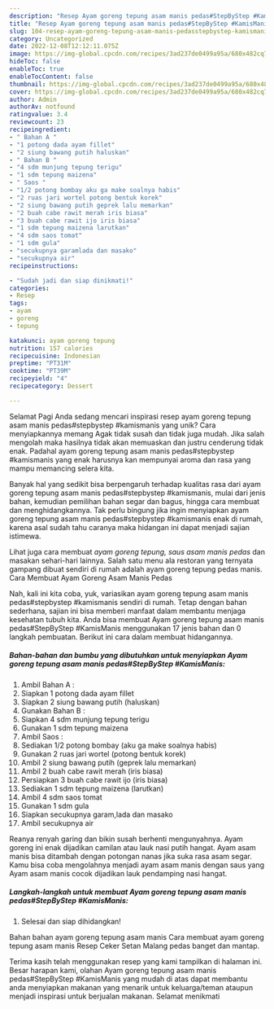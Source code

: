 ```yaml
---
description: "Resep Ayam goreng tepung asam manis pedas#StepByStep #KamisManis yang Lezat Sekali, Mantap"
title: "Resep Ayam goreng tepung asam manis pedas#StepByStep #KamisManis yang Lezat Sekali, Mantap"
slug: 104-resep-ayam-goreng-tepung-asam-manis-pedasstepbystep-kamismanis-yang-lezat-sekali-mantap
category: Uncategorized
date: 2022-12-08T12:12:11.075Z
image: https://img-global.cpcdn.com/recipes/3ad237de0499a95a/680x482cq70/ayam-goreng-tepung-asam-manis-pedasstepbystep-kamismanis-foto-resep-utama.jpg
hideToc: false
enableToc: true
enableTocContent: false
thumbnail: https://img-global.cpcdn.com/recipes/3ad237de0499a95a/680x482cq70/ayam-goreng-tepung-asam-manis-pedasstepbystep-kamismanis-foto-resep-utama.jpg
cover: https://img-global.cpcdn.com/recipes/3ad237de0499a95a/680x482cq70/ayam-goreng-tepung-asam-manis-pedasstepbystep-kamismanis-foto-resep-utama.jpg
author: Admin
authorAv: notfound
ratingvalue: 3.4
reviewcount: 23
recipeingredient:
- " Bahan A "
- "1 potong dada ayam fillet"
- "2 siung bawang putih haluskan"
- " Bahan B "
- "4 sdm munjung tepung terigu"
- "1 sdm tepung maizena"
- " Saos "
- "1/2 potong bombay aku ga make soalnya habis"
- "2 ruas jari wortel potong bentuk korek"
- "2 siung bawang putih geprek lalu memarkan"
- "2 buah cabe rawit merah iris biasa"
- "3 buah cabe rawit ijo iris biasa"
- "1 sdm tepung maizena larutkan"
- "4 sdm saos tomat"
- "1 sdm gula"
- "secukupnya garamlada dan masako"
- "secukupnya air"
recipeinstructions:

- "Sudah jadi dan siap dinikmati!"
categories:
- Resep
tags:
- ayam
- goreng
- tepung

katakunci: ayam goreng tepung 
nutrition: 157 calories
recipecuisine: Indonesian
preptime: "PT31M"
cooktime: "PT39M"
recipeyield: "4"
recipecategory: Dessert

---
```



Selamat Pagi Anda sedang mencari inspirasi resep ayam goreng tepung asam manis pedas#stepbystep #kamismanis yang unik? Cara menyiapkannya memang Agak tidak susah dan tidak juga mudah. Jika salah mengolah maka hasilnya tidak akan memuaskan dan justru cenderung tidak enak. Padahal ayam goreng tepung asam manis pedas#stepbystep #kamismanis yang enak harusnya kan mempunyai aroma dan rasa yang mampu memancing selera kita.


Banyak hal yang sedikit bisa berpengaruh terhadap kualitas rasa dari ayam goreng tepung asam manis pedas#stepbystep #kamismanis, mulai dari jenis bahan, kemudian pemilihan bahan segar dan bagus, hingga cara membuat dan menghidangkannya. Tak perlu bingung jika ingin menyiapkan ayam goreng tepung asam manis pedas#stepbystep #kamismanis enak di rumah, karena asal sudah tahu caranya maka hidangan ini dapat menjadi sajian istimewa.

Lihat juga cara membuat *ayam goreng tepung, saus asam manis pedas* dan masakan sehari-hari lainnya. Salah satu menu ala restoran yang ternyata gampang dibuat sendiri di rumah adalah ayam goreng tepung pedas manis. Cara Membuat Ayam Goreng Asam Manis Pedas


Nah, kali ini kita coba, yuk, variasikan ayam goreng tepung asam manis pedas#stepbystep #kamismanis sendiri di rumah. Tetap dengan bahan sederhana, sajian ini bisa memberi manfaat dalam membantu menjaga kesehatan tubuh kita. Anda bisa membuat Ayam goreng tepung asam manis pedas#StepByStep #KamisManis menggunakan 17 jenis bahan dan 0 langkah pembuatan. Berikut ini cara dalam membuat hidangannya.

<!--inarticleads1-->

##### Bahan-bahan dan bumbu yang dibutuhkan untuk menyiapkan Ayam goreng tepung asam manis pedas#StepByStep #KamisManis:

1. Ambil  Bahan A :
1. Siapkan 1 potong dada ayam fillet
1. Siapkan 2 siung bawang putih (haluskan)
1. Gunakan  Bahan B :
1. Siapkan 4 sdm munjung tepung terigu
1. Gunakan 1 sdm tepung maizena
1. Ambil  Saos :
1. Sediakan 1/2 potong bombay (aku ga make soalnya habis)
1. Gunakan 2 ruas jari wortel (potong bentuk korek)
1. Ambil 2 siung bawang putih (geprek lalu memarkan)
1. Ambil 2 buah cabe rawit merah (iris biasa)
1. Persiapkan 3 buah cabe rawit ijo (iris biasa)
1. Sediakan 1 sdm tepung maizena (larutkan)
1. Ambil 4 sdm saos tomat
1. Gunakan 1 sdm gula
1. Siapkan secukupnya garam,lada dan masako
1. Ambil secukupnya air


Reanya renyah garing dan bikin susah berhenti mengunyahnya. Ayam goreng ini enak dijadikan camilan atau lauk nasi putih hangat. Ayam asam manis bisa ditambah dengan potongan nanas jika suka rasa asam segar. Kamu bisa coba mengolahnya menjadi ayam asam manis dengan saus yang Ayam asam manis cocok dijadikan lauk pendamping nasi hangat. 

<!--inarticleads2-->

##### Langkah-langkah untuk membuat Ayam goreng tepung asam manis pedas#StepByStep #KamisManis:


1. Selesai dan siap dihidangkan!

Bahan bahan ayam goreng tepung asam manis Cara membuat ayam goreng tepung asam manis Resep Ceker Setan Malang pedas banget dan mantap. 

Terima kasih telah menggunakan resep yang kami tampilkan di halaman ini. Besar harapan kami, olahan Ayam goreng tepung asam manis pedas#StepByStep #KamisManis yang mudah di atas dapat membantu anda menyiapkan makanan yang menarik untuk keluarga/teman ataupun menjadi inspirasi untuk berjualan makanan. Selamat menikmati
